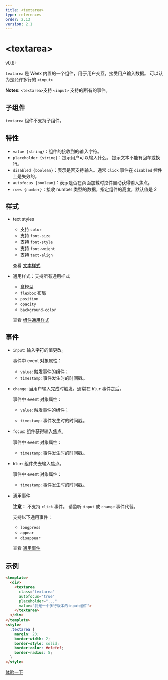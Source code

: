 ```yaml
---
title: <textarea>
type: references
order: 2.13
version: 2.1
---
```


# &lt;textarea&gt;

<span class="weex-version">v0.8+</span>

`textarea` 是 Weex 内置的一个组件，用于用户交互，接受用户输入数据。 可以认为是允许多行的 `<input>`

**Notes:** `<textarea>`支持 `<input>` 支持的所有的事件。

## 子组件

`textarea` 组件不支持子组件。

## 特性

- `value {string}`：组件的接收到的输入字符。
- `placeholder {string}`：提示用户可以输入什么。 提示文本不能有回车或换行。
- `disabled {boolean}`：表示是否支持输入。通常 `click` 事件在 `disabled` 控件上是失效的。
- `autofocus {boolean}`：表示是否在页面加载时控件自动获得输入焦点。
- `rows {number}`：接收 number 类型的数据，指定组件的高度，默认值是 2

## 样式

- text styles
  - 支持 `color`
  - 支持 `font-size`
  - 支持 `font-style`
  - 支持 `font-weight`
  - 支持 `text-align`

  查看 [文本样式](../text-style.html)

- 通用样式：支持所有通用样式

  - 盒模型
  - `flexbox` 布局
  - `position`
  - `opacity`
  - `background-color`

  查看 [组件通用样式](../common-style.html)

## 事件

- `input`: 输入字符的值更改。

  事件中 event 对象属性：

  - `value`: 触发事件的组件；
  - `timestamp`: 事件发生时的时间戳。
  
- `change`: 当用户输入完成时触发。通常在 `blur` 事件之后。

  事件中 event 对象属性：

  - `value`: 触发事件的组件；
  
  - `timestamp`: 事件发生时的时间戳。
  
- `focus`: 组件获得输入焦点。

  事件中 event 对象属性：

  - `timestamp`: 事件发生时的时间戳。
  
- `blur`: 组件失去输入焦点。

  事件中 event 对象属性：

  - `timestamp`: 事件发生时的时间戳。
  
- 通用事件

  **注意：**
  不支持 `click` 事件。 请监听 `input` 或 `change` 事件代替。

  支持以下通用事件：

  - `longpress`
  - `appear`
  - `disappear`

  查看 [通用事件](../common-event.html)

## 示例

```html
<template>
  <div>
    <textarea
      class="textarea"
      autofocus="true"
      placeholder="..."
      value="我是一个多行版本的input组件">
    </textarea>
  </div>
</template>
<style>
  .textarea {
    margin: 20;
    border-width: 2;
    border-style: solid;
    border-color: #efefef;
    border-radius: 5;
  }
</style>
```

[体验一下](http://dotwe.org/31d67beda847cd5b5cf7b78ff21895ba)
